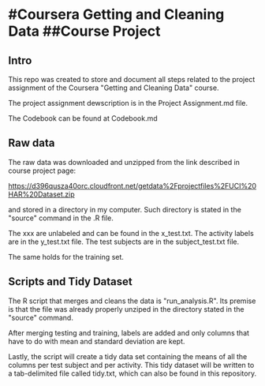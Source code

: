 #Coursera Getting and Cleaning Data
##Course Project
=========================================

Intro
-----
This repo was created to store and document all steps related to the project assignment of the 
Coursera "Getting and Cleaning Data" course.

The project assignment dewscription is in the Project Assignment.md file.

The Codebook can be found at Codebook.md

Raw data
--------

The raw data was downloaded and unzipped from the link described in course project page:

https://d396qusza40orc.cloudfront.net/getdata%2Fprojectfiles%2FUCI%20HAR%20Dataset.zip 

and stored in a directory in my computer. Such directory is stated in the "source" command in the .R file.

The xxx are unlabeled and can be found in the x_test.txt. 
The activity labels are in the y_test.txt file.
The test subjects are in the subject_test.txt file.

The same holds for the training set.

Scripts and Tidy Dataset
------------------------
The R script that merges and cleans the data is "run_analysis.R".  Its premise is that the file was already
properly unziped in the directory stated in the "source" command.

After merging testing and training, labels are added and only columns that have to do with mean and standard deviation are kept.

Lastly, the script will create a tidy data set containing the means of all the columns per test subject and per activity.
This tidy dataset will be written to a tab-delimited file called tidy.txt, which can also be found in this repository.
